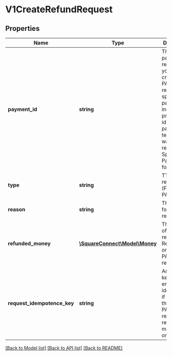 # V1CreateRefundRequest

## Properties
Name | Type | Description | Notes
------------ | ------------- | ------------- | -------------
**payment_id** | **string** | The ID of the payment to refund. If you&#39;re creating a PARTIAL refund for a split tender payment, instead provide the id of the particular tender you want to refund. See Split Tender Payments for details. | 
**type** | **string** | TThe type of refund (FULL or PARTIAL). | 
**reason** | **string** | The reason for the refund. | 
**refunded_money** | [**\SquareConnect\Model\Money**](Money.md) | The amount of money to refund. Required only for PARTIAL refunds. | [optional] 
**request_idempotence_key** | **string** | An optional key to ensure idempotence if you issue the same PARTIAL refund request more than once. | [optional] 

[[Back to Model list]](../README.md#documentation-for-models) [[Back to API list]](../README.md#documentation-for-api-endpoints) [[Back to README]](../README.md)


